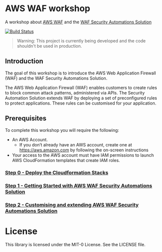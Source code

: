 # AWS WAF workshop

A workshop about [AWS WAF](https://aws.amazon.com/waf/) and the [WAF Security Automations Solution](https://aws.amazon.com/solutions/aws-waf-security-automations/)

[![Build Status](https://travis-ci.org/aws-samples/aws-waf-workshop.svg?branch=master)](https://travis-ci.org/aws-samples/aws-waf-workshop)

> Warning: This project is currently being developed and the code shouldn't be used in production.

## Introduction

The goal of this workshop is to introduce the AWS Web Application Firewall (WAF) and the WAF Security Automations Solution. 

The AWS Web Application Firewall (WAF) enables customers to create rules to block common attack patterns, administered via APIs. 
The Security Automation Solution extends WAF by deploying a set of preconfigured rules to protect applications. These rules can be customised for your application.



## Prerequisites

To complete this workshop you will require the following:
* An AWS Account. 
    * If you don’t already have an AWS account, create one at <https://aws.amazon.com> by following the on-screen instructions
* Your access to the AWS account must have IAM permissions to launch AWS CloudFormation templates that create IAM roles.

### [Step 0 - Deploy the Cloudformation Stacks](docs/step-0.md)
### [Step 1 - Getting Started with AWS WAF Security Automations Solution](docs/step-1.md)
### [Step 2 - Customising and extending AWS WAF Security Automations Solution](docs/step-2.md)

# License

This library is licensed under the MIT-0 License. See the LICENSE file.